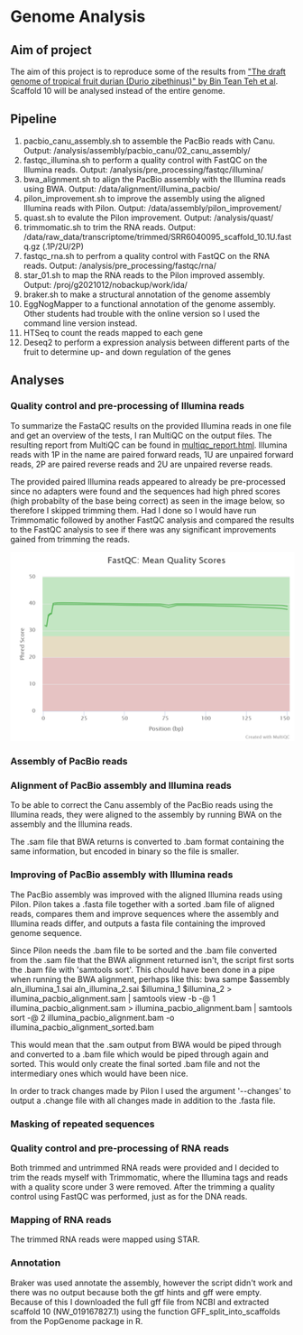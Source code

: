# Genome Analysis

## Aim of project
The aim of this project is to reproduce some of the results from ["The draft genome of tropical fruit durian (Durio zibethinus)" by Bin Tean Teh et al](https://www.nature.com/articles/ng.3972/). Scaffold 10 will be analysed instead of the entire genome.

## Pipeline
1. pacbio_canu_assembly.sh to assemble the PacBio reads with Canu. Output: /analysis/assembly/pacbio_canu/02_canu_assembly/
2. fastqc_illumina.sh to perform a quality control with FastQC on the Illumina reads. Output: /analysis/pre_processing/fastqc/illumina/
3. bwa_alignment.sh to align the PacBio assembly with the Illumina reads using BWA. Output: /data/alignment/illumina_pacbio/
4. pilon_improvement.sh to improve the assembly using the aligned Illumina reads with Pilon. Output: /data/assembly/pilon_improvement/
5. quast.sh to evalute the Pilon improvement. Output: /analysis/quast/
6. trimmomatic.sh to trim the RNA reads. Output: /data/raw_data/transcriptome/trimmed/SRR6040095_scaffold_10.1U.fastq.gz (.1P/2U/2P)
7. fastqc_rna.sh to perfrom a quality control with FastQC on the RNA reads. Output: /analysis/pre_processing/fastqc/rna/
8. star_01.sh to map the RNA reads to the Pilon improved assembly. Output: /proj/g2021012/nobackup/work/ida/
9. braker.sh to make a structural annotation of the genome assembly 
10. EggNogMapper to a functional annotation of the genome assembly. Other students had trouble with the online version so I used the command line version instead.
11. HTSeq to count the reads mapped to each gene
12. Deseq2 to perform a expression analysis between different parts of the fruit to determine up- and down regulation of the genes

## Analyses

### Quality control and pre-processing of Illumina reads
To summarize the FastaQC results on the provided Illumina reads in one file and get an overview of the tests, I ran MultiQC on the output files. The resulting report from MultiQC can be found in [multiqc_report.html](analysis/pre_processing/fastqc/illumina/multiqc/multiqc_report.html). Illumina reads with 1P in the name are paired forward reads, 1U are unpaired forward reads, 2P are paired reverse reads and 2U are unpaired reverse reads.

The provided paired Illumina reads appeared to already be pre-processed since no adapters were found and the sequences had high phred scores (high probabilty of the base being correct) as seen in the image below, so therefore I skipped trimming them. Had I done so I would have run Trimmomatic followed by another FastQC analysis and compared the results to the FastQC analysis to see if there was any significant improvements gained from trimming the reads.

![Phred score](analysis/pre_processing/fastqc/illumina/multiqc/fastqc_per_base_sequence_quality_plot.png)

### Assembly of PacBio reads


### Alignment of PacBio assembly and Illumina reads
To be able to correct the Canu assembly of the PacBio reads using the Illumina reads, they were aligned to the assembly by running BWA on the assembly and the Illumina reads.

The .sam file that BWA returns is converted to .bam format containing the same information, but encoded in binary so the file is smaller.

### Improving of PacBio assembly with Illumina reads
The PacBio assembly was improved with the aligned Illumina reads using Pilon. Pilon takes a .fasta file together with a sorted .bam file of aligned reads, compares them and improve sequences where the assembly and Illumina reads differ, and outputs a fasta file containing the improved genome sequence.

Since Pilon needs the .bam file to be sorted and the .bam file converted from the .sam file that the BWA alignment returned isn't, the script first sorts the .bam file with 'samtools sort'. This chould have been done in a pipe when running the BWA alignment, perhaps like this:
bwa sampe $assembly aln_illumina_1.sai aln_illumina_2.sai $illumina_1 $illumina_2 > illumina_pacbio_alignment.sam | samtools view -b -@ 1 illumina_pacbio_alignment.sam > illumina_pacbio_alignment.bam | samtools sort -@ 2 illumina_pacbio_alignment.bam -o illumina_pacbio_alignment_sorted.bam

This would mean that the .sam output from BWA would be piped through and converted to a .bam file which would be piped through again and sorted. This would only create the final sorted .bam file and not the intermediary ones which would have been nice.

In order to track changes made by Pilon I used the argument '--changes' to output a .change file with all changes made in addition to the .fasta file.

### Masking of repeated sequences


### Quality control and pre-processing of RNA reads
Both trimmed and untrimmed RNA reads were provided and I decided to trim the reads myself with Trimmomatic, where the Illumina tags and reads with a quality score under 3 were removed. After the trimming a quality control using FastQC was performed, just as for the DNA reads.

### Mapping of RNA reads
The trimmed RNA reads were mapped using STAR.

### Annotation
Braker was used annotate the assembly, however the script didn't work and there was no output because both the gtf hints and gff were empty. Because of this I downloaded the full gff file from NCBI and extracted scaffold 10 (NW_019167827.1) using the function GFF_split_into_scaffolds from the PopGenome package in R.
